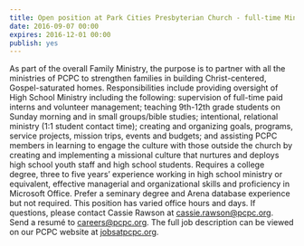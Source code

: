```yaml
---
title: Open position at Park Cities Presbyterian Church - full-time Ministry Leader to High School
date: 2016-09-07 00:00
expires: 2016-12-01 00:00
publish: yes
---
```


As part of the overall Family Ministry, the purpose is to partner with all the ministries of PCPC to strengthen families in building Christ-centered, Gospel-saturated homes. Responsibilities include providing oversight of High School Ministry including the following: supervision of full-time paid interns and volunteer management; teaching 9th-12th grade students on Sunday morning and in small groups/bible studies; intentional, relational ministry (1:1 student contact time); creating and organizing goals, programs, service projects, mission trips, events and budgets; and assisting PCPC members in learning to engage the culture with those outside the church by creating and implementing a missional culture that nurtures and deploys high school youth staff and high school students. Requires a college degree, three to five years’ experience working in high school ministry or equivalent, effective managerial and organizational skills and proficiency in Microsoft Office.  Prefer a seminary degree and Arena database experience but not required. This position has varied office hours and days. If questions, please contact Cassie Rawson at <cassie.rawson@pcpc.org>.  Send a resum&#233; to <careers@pcpc.org>.  The full job description can be viewed on our PCPC website at [jobsatpcpc.org](http://jobsatpcpc.org).
